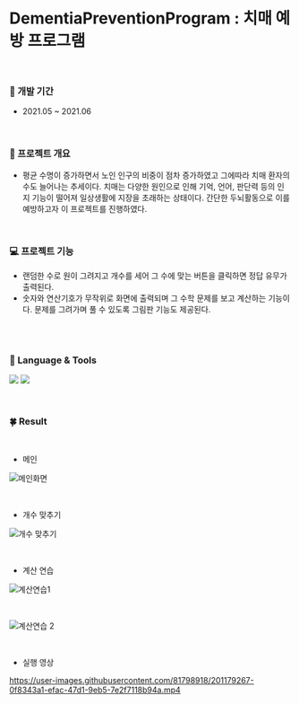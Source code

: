 # DementiaPreventionProgram : 치매 예방 프로그램
<br/>


### 📆 개발 기간
- 2021.05 ~ 2021.06

<br/>

### 📑 프로젝트 개요
- 평균 수명이 증가하면서 노인 인구의 비중이 점차 증가하였고 그에따라 치매 환자의 수도 늘어나는 추세이다. 치매는 다양한 원인으로 인해 기억, 언어, 판단력 등의 인지 기능이 떨어져 일상생활에 지장을 초래하는 상태이다. 간단한 두뇌활동으로 이를 예방하고자 이 프로젝트를 진행하였다.

<br/>

### 💻 프로젝트 기능
- 랜덤한 수로 원이 그려지고 개수를 세어 그 수에 맞는 버튼을 클릭하면 정답 유무가 출력된다.
- 숫자와 연산기호가 무작위로 화면에 출력되며 그 수학 문제를 보고 계산하는 기능이다. 문제를 그려가며 풀 수 있도록 그림판 기능도 제공된다.

<br/>

<br/>

### 👀 Language & Tools
<img src="https://img.shields.io/badge/Java-ffffff?style=flat&logo=Eclipse IDE&logoColor=2C2255"/>       <!-- 자바 -->
<img src="https://img.shields.io/badge/Android Studio-3DDC84?style=flat&logo=Android&logoColor=ffffff"/>                  <!-- 안드로이드 스튜디오-->


<br/>

### 🍀 Result

<br/>

- 메인 <br/>

![메인화면](https://user-images.githubusercontent.com/81798918/200767750-a74844bd-d6b7-4c2e-97c2-81d64c12817f.JPG)

<br/>

- 개수 맞추기 <br/>

![개수 맞추기](https://user-images.githubusercontent.com/81798918/200767669-d5ad0aca-3a0e-422e-bd6d-ba3917be7ddb.JPG)

<br/>

- 계산 연습 <br/>

![계산연습1](https://user-images.githubusercontent.com/81798918/200767831-19526b88-3f34-43c3-be40-fd882226ecbb.JPG)

<br/>

![계산연습 2](https://user-images.githubusercontent.com/81798918/200767692-1239fbd0-a58c-43b9-9cd5-e0bb106f307b.JPG)

<br/>

- 실행 영상



https://user-images.githubusercontent.com/81798918/201179267-0f8343a1-efac-47d1-9eb5-7e2f7118b94a.mp4






